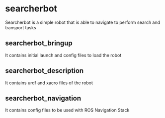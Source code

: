 # searcherbot
Searcherbot is a simple robot that is able to navigate to perform search and transport tasks

## searcherbot_bringup
It contains initial launch and config files to load the robot

## searcherbot_description
It contains urdf and xacro files of the robot

## searcherbot_navigation
It contains config files to be used with ROS Navigation Stack
